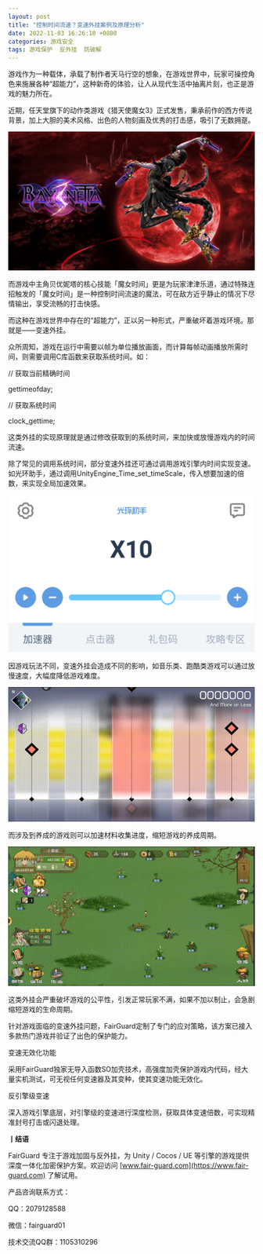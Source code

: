 ```yaml
---
layout: post
title: "控制时间流速？变速外挂案例及原理分析"
date: 2022-11-03 16:26:10 +0800
categories: 游戏安全
tags: 游戏保护  反外挂  防破解
---
```


游戏作为一种载体，承载了制作者天马行空的想象，在游戏世界中，玩家可操控角色来施展各种“超能力”，这种新奇的体验，让人从现代生活中抽离片刻，也正是游戏的魅力所在。<!-- more -->  

近期，任天堂旗下的动作类游戏《猎天使魔女3》正式发售，秉承前作的西方传说背景，加上大胆的美术风格、出色的人物刻画及优秀的打击感，吸引了无数拥趸。  

![315_21](/assets/res/202103/猎天使魔女3.jpg)  

而游戏中主角贝优妮塔的核心技能「魔女时间」更是为玩家津津乐道，通过特殊连招触发的「魔女时间」是一种控制时间流速的魔法，可在敌方近乎静止的情况下尽情输出，享受流畅的打击快感。  

而这种在游戏世界中存在的“超能力”，正以另一种形式，严重破坏着游戏环境。那就是——变速外挂。  

众所周知，游戏在运行中需要以帧为单位播放画面，而计算每帧动画播放所需时间，则需要调用C库函数来获取系统时间。如：  

// 获取当前精确时间  

gettimeofday;  

// 获取系统时间  

clock_gettime;  

这类外挂的实现原理就是通过修改获取到的系统时间，来加快或放慢游戏内的时间流速。  

除了常见的调用系统时间，部分变速外挂还可通过调用游戏引擎内时间实现变速。如光环助手，通过调用UnityEngine_Time_set_timeScale，传入想要加速的倍数，来实现全局加速效果。  

![315_21](/assets/res/202103/光环助手.png)  

因游戏玩法不同，变速外挂会造成不同的影响，如音乐类、跑酷类游戏可以通过放慢速度，大幅度降低游戏难度。  

![315_21](/assets/res/202103/减速挂.gif)  

而涉及到养成的游戏则可以加速材料收集进度，缩短游戏的养成周期。  

![315_21](/assets/res/202103/加速挂.gif)  

这类外挂会严重破坏游戏的公平性，引发正常玩家不满，如果不加以制止，会急剧缩短游戏的生命周期。  

针对游戏面临的变速外挂问题，FairGuard定制了专门的应对策略，该方案已接入多款热门游戏并验证了出色的保护能力。  

变速无效化功能  

采用FairGuard独家无导入函数SO加壳技术，高强度加壳保护游戏内代码，经大量实机测试，可无视任何变速器及其变种，使其变速功能无效化。  

反引擎级变速  

深入游戏引擎底层，对引擎级的变速进行深度检测，获取具体变速倍数，可实现精准封号打击或闪退处理。  

**丨结语**  

FairGuard 专注于游戏加固与反外挂，为 Unity / Cocos / UE 等引擎的游戏提供深度一体化加密保护方案。欢迎访问 [www.fair-guard.com](https://www.fair-guard.com) 了解试用。    

产品咨询联系方式：  

QQ：2079128588  

微信：fairguard01  

技术交流QQ群：1105310296  